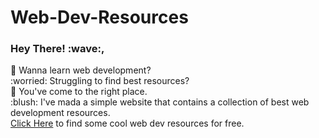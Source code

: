# Web-Dev-Resources

<h3> Hey There! :wave:,</h3>
🤔 Wanna learn web development?</br>
 :worried: Struggling to find best resources?</br>
🚀 You've come to the right place.</br>
:blush: I've mada a simple website that contains a collection of best web development resources.<br>
<a href="https://shyamkumar1.github.io/Web-Dev-Resources/">Click Here</a> to find some cool web dev resources for free.

